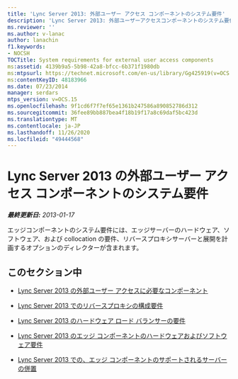 ```yaml
---
title: 'Lync Server 2013: 外部ユーザー アクセス コンポーネントのシステム要件'
description: 'Lync Server 2013: 外部ユーザーアクセスコンポーネントのシステム要件'
ms.reviewer: ''
ms.author: v-lanac
author: lanachin
f1.keywords:
- NOCSH
TOCTitle: System requirements for external user access components
ms:assetid: 4139b9a5-5b98-42a8-bfcc-6b371f1980db
ms:mtpsurl: https://technet.microsoft.com/en-us/library/Gg425919(v=OCS.15)
ms:contentKeyID: 48183966
ms.date: 07/23/2014
manager: serdars
mtps_version: v=OCS.15
ms.openlocfilehash: 9f1cd6f7f7ef65e1361b247586a890852786d312
ms.sourcegitcommit: 36fee89bb887bea4f18b19f17a8c69daf5bc423d
ms.translationtype: MT
ms.contentlocale: ja-JP
ms.lasthandoff: 11/26/2020
ms.locfileid: "49444568"
---
```

# <a name="system-requirements-for-external-user-access-components-for-lync-server-2013"></a>Lync Server 2013 の外部ユーザー アクセス コンポーネントのシステム要件

<div data-xmlns="http://www.w3.org/1999/xhtml">

<div class="topic" data-xmlns="http://www.w3.org/1999/xhtml" data-msxsl="urn:schemas-microsoft-com:xslt" data-cs="https://msdn.microsoft.com/">

<div data-asp="https://msdn2.microsoft.com/asp">



</div>

<div id="mainSection">

<div id="mainBody">

<span> </span>

_**最終更新日:** 2013-01-17_

エッジコンポーネントのシステム要件には、エッジサーバーのハードウェア、ソフトウェア、および collocation の要件、リバースプロキシサーバーと展開を計画するオプションのディレクターが含まれます。

<div>

## <a name="in-this-section"></a>このセクション中

  - [Lync Server 2013 の外部ユーザー アクセスに必要なコンポーネント](lync-server-2013-components-required-for-external-user-access.md)

  - [Lync Server 2013 でのリバースプロキシの構成要件](lync-server-2013-configuration-requirements-for-reverse-proxy.md)

  - [Lync Server 2013 のハードウェア ロード バランサーの要件](lync-server-2013-hardware-load-balancer-requirements.md)

  - [Lync Server 2013 のエッジ コンポーネントのハードウェアおよびソフトウェア要件](lync-server-2013-hardware-and-software-requirements-for-edge-components.md)

  - [Lync Server 2013 での、エッジ コンポーネントのサポートされるサーバーの併置](lync-server-2013-supported-server-collocation-for-edge-components.md)

</div>

</div>

<span> </span>

</div>

</div>

</div>

